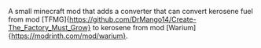 A small minecraft mod that adds a converter that can convert kerosene fuel from mod [TFMG]{https://github.com/DrMango14/Create-The_Factory_Must_Grow} to kerosene from mod [Warium]{https://modrinth.com/mod/warium}.
